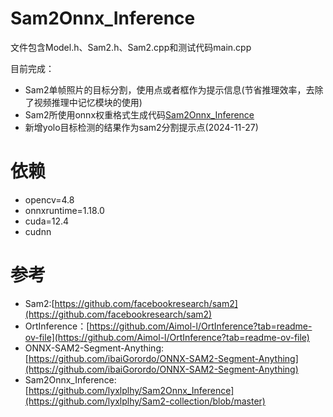 # Sam2Onnx_Inference
文件包含Model.h、Sam2.h、Sam2.cpp和测试代码main.cpp

目前完成：
  * Sam2单帧照片的目标分割，使用点或者框作为提示信息(节省推理效率，去除了视频推理中记忆模块的使用)
  * Sam2所使用onnx权重格式生成代码[Sam2Onnx_Inference](https://github.com/lyxlplhy/Sam2-collection/blob/master/README.md#onnx%E5%AF%BC%E5%87%BA)
  * 新增yolo目标检测的结果作为sam2分割提示点(2024-11-27)

# 依赖
  * opencv=4.8
  * onnxruntime=1.18.0
  * cuda=12.4
  * cudnn

# 参考
  * Sam2:[https://github.com/facebookresearch/sam2](https://github.com/facebookresearch/sam2)
  * OrtInference：[https://github.com/Aimol-l/OrtInference?tab=readme-ov-file](https://github.com/Aimol-l/OrtInference?tab=readme-ov-file)
  * ONNX-SAM2-Segment-Anything:[https://github.com/ibaiGorordo/ONNX-SAM2-Segment-Anything](https://github.com/ibaiGorordo/ONNX-SAM2-Segment-Anything)
  * Sam2Onnx_Inference: [https://github.com/lyxlplhy/Sam2Onnx_Inference](https://github.com/lyxlplhy/Sam2-collection/blob/master)
